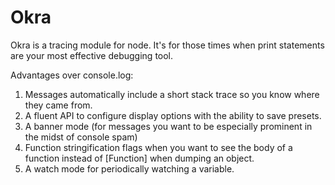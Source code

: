 Okra
====

Okra is a tracing module for node. It's for those times when print statements
are your most effective debugging tool.

Advantages over console.log:

  1. Messages automatically include a short stack trace so you know where they came
     from.
  2. A fluent API to configure display options with the ability to save presets.
  3. A banner mode (for messages you want to be especially prominent in the midst of console spam)
  4. Function stringification flags when you want to see the body of a function
     instead of [Function] when dumping an object.
  5. A watch mode for periodically watching a variable.
